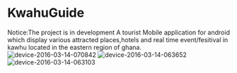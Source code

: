 # KwahuGuide
Notice:The project is in development
A tourist Mobile application for android which display
various attracted places,hotels and real time event/fesitival in kawhu
located in the eastern region of ghana.
![device-2016-03-14-070842](https://cloud.githubusercontent.com/assets/12870149/13737671/f2e64c98-e9b6-11e5-9e9f-b0bf6132dbb3.png)
![device-2016-03-14-063652](https://cloud.githubusercontent.com/assets/12870149/13737681/02c336b2-e9b7-11e5-929c-3b13f3e35d8e.png)
![device-2016-03-14-063103](https://cloud.githubusercontent.com/assets/12870149/13737685/0d73bd52-e9b7-11e5-85bd-8754610d3684.png)

